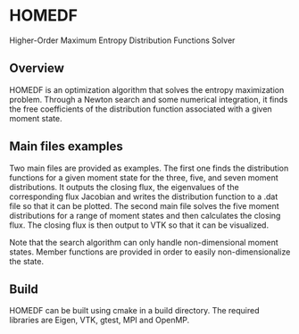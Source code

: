 # HOMEDF
Higher-Order Maximum Entropy Distribution Functions Solver

## Overview

HOMEDF is an optimization algorithm that solves the entropy maximization problem. Through 
a Newton search and some numerical integration, it finds the free coefficients of the 
distribution function associated with a given moment state. 

## Main files examples

Two main files are provided as examples. The first one finds the distribution functions for 
a given moment state for the three, five, and seven moment distributions. It outputs the 
closing flux, the eigenvalues of the corresponding flux Jacobian and writes the distribution 
function to a .dat file so that it can be plotted. The second main file solves the five moment 
distributions for a range of moment states and then calculates the closing flux. The closing 
flux is then output to VTK so that it can be visualized.

Note that the search algorithm can only handle non-dimensional moment states. Member functions 
are provided in order to easily non-dimensionalize the state.

## Build

HOMEDF can be built using cmake in a build directory. The required libraries are Eigen, VTK, 
gtest, MPI and OpenMP.
